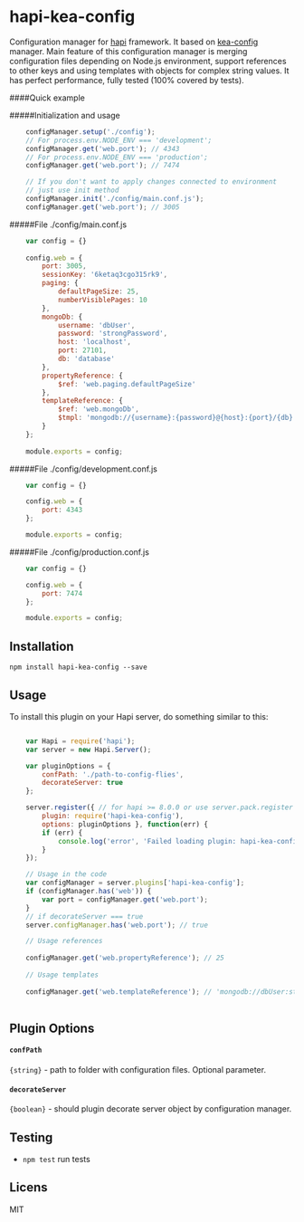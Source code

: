 hapi-kea-config
===============

Configuration manager for [hapi](http://hapijs.com) framework. It based on [kea-config](https://github.com/Pencroff/kea-config) manager. 
Main feature of this configuration manager is merging configuration files depending on Node.js environment,
support references to other keys and using templates with objects for complex string values.
It has perfect performance, fully tested (100% covered by tests).

####Quick example

#####Initialization and usage

```js
    configManager.setup('./config');
    // For process.env.NODE_ENV === 'development';
    configManager.get('web.port'); // 4343
    // For process.env.NODE_ENV === 'production';
    configManager.get('web.port'); // 7474

    // If you don't want to apply changes connected to environment
    // just use init method
    configManager.init('./config/main.conf.js');
    configManager.get('web.port'); // 3005
```

#####File ./config/main.conf.js

```js
    var config = {}
    
    config.web = {
        port: 3005,
        sessionKey: '6ketaq3cgo315rk9',
        paging: {
            defaultPageSize: 25,
            numberVisiblePages: 10
        },
        mongoDb: {
            username: 'dbUser',
            password: 'strongPassword',
            host: 'localhost',
            port: 27101,
            db: 'database'
        },
        propertyReference: {
            $ref: 'web.paging.defaultPageSize'
        },
        templateReference: {
            $ref: 'web.mongoDb',
            $tmpl: 'mongodb://{username}:{password}@{host}:{port}/{db}'
        }
    };
    
    module.exports = config;
```

#####File ./config/development.conf.js

```js
    var config = {}

    config.web = {
        port: 4343
    };

    module.exports = config;
``` 
#####File ./config/production.conf.js

```js
    var config = {}

    config.web = {
        port: 7474
    };

    module.exports = config;
``` 

## Installation

	npm install hapi-kea-config --save

## Usage

To install this plugin on your Hapi server, do something similar to this:

```js

    var Hapi = require('hapi');
    var server = new Hapi.Server();

    var pluginOptions = {
        confPath: './path-to-config-flies',
        decorateServer: true
    };

    server.register({ // for hapi >= 8.0.0 or use server.pack.register for hapi < 8.0.0
        plugin: require('hapi-kea-config'),
        options: pluginOptions }, function(err) {
        if (err) {
            console.log('error', 'Failed loading plugin: hapi-kea-config');
        }
    });

    // Usage in the code
    var configManager = server.plugins['hapi-kea-config'];
    if (configManager.has('web')) {
        var port = configManager.get('web.port');
    }
    // if decorateServer === true
    server.configManager.has('web.port'); // true

    // Usage references
    
    configManager.get('web.propertyReference'); // 25
    
    // Usage templates
    
    configManager.get('web.templateReference'); // 'mongodb://dbUser:strongPassword@localhost:27101/database' - string
    
```

## Plugin Options

#### `confPath`

`{string}` - path to folder with configuration files. Optional parameter.

#### `decorateServer`

`{boolean}` - should plugin decorate server object by configuration manager.

## Testing

 * `npm test` run tests

## Licens

MIT


